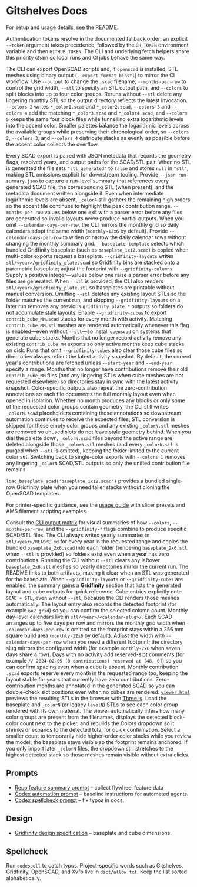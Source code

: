 # Gitshelves Docs

For setup and usage details, see the [README](../README.md).

Authentication tokens resolve in the documented fallback order: an explicit
`--token` argument takes precedence, followed by the `GH_TOKEN` environment
variable and then `GITHUB_TOKEN`. The CLI and underlying fetch helpers share
this priority chain so local runs and CI jobs behave the same way.

The CLI can export OpenSCAD scripts and, if `openscad` is installed, STL meshes
using binary output (`--export-format binstl`) to mirror the CI workflow.
Use `--output` to change the `.scad` filename, `--months-per-row` to control the
grid width, `--stl` to specify an STL output path, and `--colors` to split
blocks into up to four color groups. Reruns without `--stl` delete any lingering
monthly STL so the output directory reflects the latest invocation. `--colors 2`
writes `*_color1.scad` and
`*_color2.scad`, `--colors 3` and `--colors 4` add the matching `*_color3.scad`
and `*_color4.scad`, and `--colors 5` keeps the same four block files while
funnelling extra logarithmic levels into the accent color. Smaller palettes
balance the logarithmic levels across the available groups while preserving
their chronological order, so `--colors 2`, `--colors 3`, and `--colors 4`
distribute stacks as evenly as possible before the accent color collects the
overflow.

Every SCAD export is paired with JSON metadata that records the geometry flags,
resolved years, and output paths for the SCAD/STL pair. When no STL is
generated the file sets `"stl_generated"` to `false` and stores `null` in
`"stl"`, making STL omissions explicit for downstream tooling.
Provide `--json run-summary.json` to capture a run-level summary that references
every generated SCAD file, the corresponding STL (when present), and the
metadata document written alongside it.
Even when intermediate logarithmic levels are absent, `_color4` still gathers the remaining high
orders so the accent file continues to highlight the peak contribution range.
`--months-per-row` values below one exit with a parser error before any files are
generated so invalid layouts never produce partial outputs. When you omit
`--calendar-days-per-row`, the CLI mirrors the monthly grid so daily calendars adopt
the same width (`monthly-12x6` by default). Provide `--calendar-days-per-row` to widen
or narrow the daily calendar rows without changing the monthly summary grid.
`--baseplate-template` selects which bundled Gridfinity baseplate (such as
`baseplate_1x12.scad`) is copied when multi-color exports request a baseplate.
`--gridfinity-layouts` writes `stl/<year>/gridfinity_plate.scad` so Gridfinity
bins are stacked onto a parametric baseplate; adjust the footprint with
`--gridfinity-columns`. Supply a positive integer—values below one raise a
parser error before any files are generated. When `--stl` is provided, the CLI also renders
`stl/<year>/gridfinity_plate.stl` so baseplates are printable without manual
conversion. Omitting `--stl` deletes any existing layout STLs so the folder
matches the current run, and skipping `--gridfinity-layouts` on a later run removes any
previous `gridfinity_plate.*` outputs so folders do not accumulate stale
layouts. Enable `--gridfinity-cubes` to export `contrib_cube_MM.scad` stacks for
every month with activity. Matching `contrib_cube_MM.stl` meshes are rendered
automatically whenever this flag is enabled—even without `--stl`—so install
`openscad` on systems that generate cube stacks. Months that no longer
record activity remove any existing `contrib_cube_MM` exports so only active
months keep cube stacks on disk. Runs that omit `--gridfinity-cubes` also clear
those cube files so directories always reflect the latest activity
snapshot. By default, the current year's contributions are fetched unless
`--start-year` and `--end-year` specify a range. Months that no longer have
contributions remove their old `contrib_cube_MM` files (and any lingering STLs
when cube meshes are not requested elsewhere) so directories stay in sync with the
latest activity snapshot.
Color-specific outputs also repeat the zero-contribution annotations so each
file documents the full monthly layout even when opened in isolation.
Whether no month produces any blocks or only some of the requested color groups
contain geometry, the CLI still writes `_colorN.scad` placeholders containing
those annotations so downstream automation continues to receive the expected
files; STL conversion is skipped for these empty color groups and any existing
`_colorN.stl` meshes are removed so unused slots do not leave stale geometry
behind.
When you dial the palette down, `_colorN.scad` files beyond the active range are
deleted alongside those `_colorN.stl` meshes (and every `_colorN.stl` is purged
when `--stl` is omitted), keeping the folder limited to the current color set.
Switching back to single-color exports with `--colors 1` removes any lingering
`_colorN` SCAD/STL outputs so only the unified contribution file remains.

`load_baseplate_scad('baseplate_1x12.scad')` provides a bundled single-row Gridfinity plate when you need taller stacks without
cloning the OpenSCAD templates.

For printer-specific guidance, see the [usage guide](usage.md) with slicer
presets and AMS filament scripting examples.

Consult the [CLI output matrix](cli_matrix.md) for visual summaries of how
`--colors`, `--months-per-row`, and the `--gridfinity-*` flags combine to produce
specific SCAD/STL files.
The CLI always writes yearly summaries in `stl/<year>/README.md` for every year in the
requested range and copies the bundled `baseplate_2x6.scad` into each folder (rendering
`baseplate_2x6.stl` when `--stl` is provided) so folders exist even when a year has zero contributions.
Running the CLI without `--stl` clears any leftover `baseplate_2x6.stl` meshes so yearly
directories mirror the current run.
The README links to both artifacts, making it clear when an STL was generated for the baseplate.
When `--gridfinity-layouts` or `--gridfinity-cubes` are enabled, the summary gains a **Gridfinity**
section that lists the generated layout and cube outputs for quick reference. Cube entries explicitly
note `SCAD + STL`, even without `--stl`, because the CLI renders those meshes automatically. The layout entry also
records the detected footprint (for example `6×2 grid`) so you can confirm the selected column
count.
Monthly day-level calendars live in `stl/<year>/<calendar-slug>/`. Each SCAD arranges up to
five days per row and mirrors the monthly grid width when `--calendar-days-per-row` is omitted
so the footprint stays within a 256 mm square build area (`monthly-12x6` by default). Adjust the
width with `--calendar-days-per-row` when you need a different footprint; the directory slug
mirrors the configured width (for example `monthly-7x6` when seven days share a row). Days with no
activity add reserved-slot comments (for example `// 2024-02-05 (0 contributions) reserved at [48, 0]`)
so you can confirm spacing even when a cube is absent. Monthly contribution `.scad` exports reserve
every month in the requested range too, keeping the layout stable for years that currently have zero
contributions.
Zero-contribution months are annotated in the generated SCAD so you can double-check slot
positions even when no cubes are rendered.
[`viewer.html`](viewer.html) previews the resulting STLs in the browser with
[Three.js](https://threejs.org/). Load the baseplate and `_colorN` (or legacy
`levelN`) STLs to see each color group rendered with its own material. The viewer
automatically infers how many color groups are present from the filenames,
displays the detected block-color count next to the picker, and rebuilds the Colors
dropdown so it shrinks or expands to the detected total for quick confirmation.
Select a smaller count to temporarily hide higher-order color stacks while you review the
model; the baseplate stays visible so the footprint remains anchored. If you only import
later `_colorN` files, the dropdown still stretches to the highest detected stack so those
meshes remain visible without extra clicks.

## Prompts

- [Repo feature summary prompt](prompts/codex/repo-feature-summary.md) – collect flywheel feature data
- [Codex automation prompt](prompts/codex/automation.md) – baseline instructions for automated agents.
- [Codex spellcheck prompt](prompts/codex/spellcheck.md) – fix typos in docs.

## Design

- [Gridfinity design specification](gridfinity_design.md) – baseplate and cube dimensions.

## Spellcheck

Run `codespell` to catch typos. Project-specific words such as Gitshelves,
Gridfinity, OpenSCAD, and Xvfb live in `dict/allow.txt`. Keep the list sorted
alphabetically.
